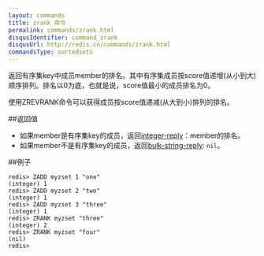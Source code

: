 ```yaml
---
layout: commands
title: zrank 命令
permalink: commands/zrank.html
disqusIdentifier: command_zrank
disqusUrl: http://redis.cn/commands/zrank.html
commandsType: sortedsets
---
```


返回有序集key中成员member的排名。其中有序集成员按score值递增(从小到大)顺序排列。排名以0为底，也就是说，score值最小的成员排名为0。

使用ZREVRANK命令可以获得成员按score值递减(从大到小)排列的排名。

##返回值

- 如果member是有序集key的成员，返回[integer-reply](/topics/protocol#integer-reply)：member的排名。
- 如果member不是有序集key的成员，返回[bulk-string-reply](/topics/protocol#bulk-string-reply): `nil`。

##例子

	redis> ZADD myzset 1 "one"
	(integer) 1
	redis> ZADD myzset 2 "two"
	(integer) 1
	redis> ZADD myzset 3 "three"
	(integer) 1
	redis> ZRANK myzset "three"
	(integer) 2
	redis> ZRANK myzset "four"
	(nil)
	redis> 